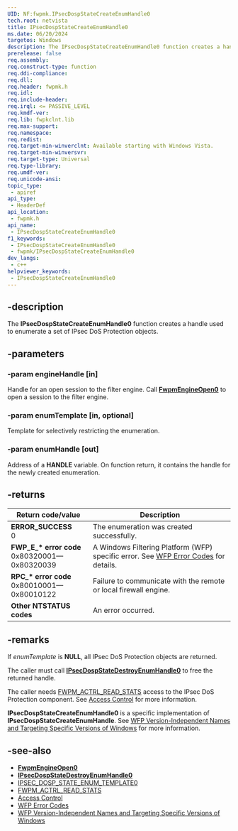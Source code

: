 ```yaml
---
UID: NF:fwpmk.IPsecDospStateCreateEnumHandle0
tech.root: netvista
title: IPsecDospStateCreateEnumHandle0
ms.date: 06/20/2024
targetos: Windows
description: The IPsecDospStateCreateEnumHandle0 function creates a handle used to enumerate a set of IPsec DoS Protection objects.
prerelease: false
req.assembly: 
req.construct-type: function
req.ddi-compliance: 
req.dll: 
req.header: fwpmk.h
req.idl: 
req.include-header: 
req.irql: <= PASSIVE_LEVEL
req.kmdf-ver: 
req.lib: fwpkclnt.lib
req.max-support: 
req.namespace: 
req.redist: 
req.target-min-winverclnt: Available starting with Windows Vista.
req.target-min-winversvr: 
req.target-type: Universal
req.type-library: 
req.umdf-ver: 
req.unicode-ansi: 
topic_type:
 - apiref
api_type:
 - HeaderDef
api_location:
 - fwpmk.h
api_name:
 - IPsecDospStateCreateEnumHandle0
f1_keywords:
 - IPsecDospStateCreateEnumHandle0
 - fwpmk/IPsecDospStateCreateEnumHandle0
dev_langs:
 - c++
helpviewer_keywords:
 - IPsecDospStateCreateEnumHandle0
---
```


## -description

The **IPsecDospStateCreateEnumHandle0** function creates a handle used to enumerate a set of IPsec DoS Protection objects.

## -parameters

### -param engineHandle [in]

Handle for an open session to the filter engine. Call **[FwpmEngineOpen0](nf-fwpmk-fwpmengineopen0.md)** to open a session to the filter engine.

### -param enumTemplate [in, optional]

Template for selectively restricting the enumeration.

### -param enumHandle [out]

Address of a **HANDLE** variable. On function return, it contains the handle for the newly created enumeration.

## -returns

| Return code/value | Description |
|---|---|
| **ERROR_SUCCESS**<br>0 | The enumeration was created successfully. |
| **FWP_E_\* error code**<br>0x80320001—0x80320039 | A Windows Filtering Platform (WFP) specific error. See [WFP Error Codes](/windows/win32/fwp/wfp-error-codes) for details. |
| **RPC_\* error code**<br>0x80010001—0x80010122 | Failure to communicate with the remote or local firewall engine. |
| **Other NTSTATUS codes** | An error occurred. |

## -remarks

If *enumTemplate* is **NULL**, all IPsec DoS Protection objects are returned.

The caller must call **[IPsecDospStateDestroyEnumHandle0](nf-fwpmk-ipsecdospstatedestroyenumhandle0.md)** to free the returned handle.

The caller needs [FWPM_ACTRL_READ_STATS](/windows/desktop/FWP/access-right-identifiers) access to the IPsec DoS Protection component. See [Access Control](/windows/desktop/FWP/access-control) for more information.

**IPsecDospStateCreateEnumHandle0** is a specific implementation of **IPsecDospStateCreateEnumHandle**. See [WFP Version-Independent Names and Targeting Specific Versions of Windows](/windows/desktop/FWP/wfp-version-independent-names-and-targeting-specific-versions-of-windows) for more information.

## -see-also

- **[FwpmEngineOpen0](nf-fwpmk-fwpmengineopen0.md)**
- **[IPsecDospStateDestroyEnumHandle0](nf-fwpmk-ipsecdospstatedestroyenumhandle0.md)**
- [IPSEC_DOSP_STATE_ENUM_TEMPLATE0](/windows/win32/api/ipsectypes/ns-ipsectypes-ipsec_dosp_state_enum_template0)
- [FWPM_ACTRL_READ_STATS](/windows/desktop/FWP/access-right-identifiers)
- [Access Control](/windows/desktop/FWP/access-control)
- [WFP Error Codes](/windows/win32/fwp/wfp-error-codes)
- [WFP Version-Independent Names and Targeting Specific Versions of Windows](/windows/desktop/FWP/wfp-version-independent-names-and-targeting-specific-versions-of-windows)
